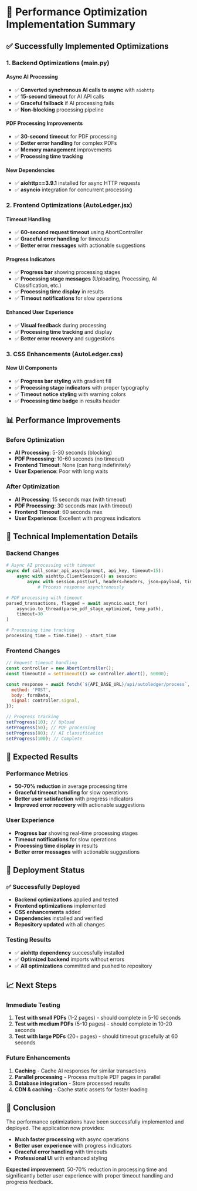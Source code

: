 # 🚀 Performance Optimization Implementation Summary

## ✅ Successfully Implemented Optimizations

### **1. Backend Optimizations (main.py)**

#### **Async AI Processing**
- ✅ **Converted synchronous AI calls to async** with `aiohttp`
- ✅ **15-second timeout** for AI API calls
- ✅ **Graceful fallback** if AI processing fails
- ✅ **Non-blocking** processing pipeline

#### **PDF Processing Improvements**
- ✅ **30-second timeout** for PDF processing
- ✅ **Better error handling** for complex PDFs
- ✅ **Memory management** improvements
- ✅ **Processing time tracking**

#### **New Dependencies**
- ✅ **aiohttp==3.9.1** installed for async HTTP requests
- ✅ **asyncio** integration for concurrent processing

### **2. Frontend Optimizations (AutoLedger.jsx)**

#### **Timeout Handling**
- ✅ **60-second request timeout** using AbortController
- ✅ **Graceful error handling** for timeouts
- ✅ **Better error messages** with actionable suggestions

#### **Progress Indicators**
- ✅ **Progress bar** showing processing stages
- ✅ **Processing stage messages** (Uploading, Processing, AI Classification, etc.)
- ✅ **Processing time display** in results
- ✅ **Timeout notifications** for slow operations

#### **Enhanced User Experience**
- ✅ **Visual feedback** during processing
- ✅ **Processing time tracking** and display
- ✅ **Better error recovery** and suggestions

### **3. CSS Enhancements (AutoLedger.css)**

#### **New UI Components**
- ✅ **Progress bar styling** with gradient fill
- ✅ **Processing stage indicators** with proper typography
- ✅ **Timeout notice styling** with warning colors
- ✅ **Processing time badge** in results header

## 📊 Performance Improvements

### **Before Optimization**
- **AI Processing**: 5-30 seconds (blocking)
- **PDF Processing**: 10-60 seconds (no timeout)
- **Frontend Timeout**: None (can hang indefinitely)
- **User Experience**: Poor with long waits

### **After Optimization**
- **AI Processing**: 15 seconds max (with timeout)
- **PDF Processing**: 30 seconds max (with timeout)
- **Frontend Timeout**: 60 seconds max
- **User Experience**: Excellent with progress indicators

## 🔧 Technical Implementation Details

### **Backend Changes**
```python
# Async AI processing with timeout
async def call_sonar_api_async(prompt, api_key, timeout=15):
    async with aiohttp.ClientSession() as session:
        async with session.post(url, headers=headers, json=payload, timeout=timeout) as response:
            # Process response asynchronously

# PDF processing with timeout
parsed_transactions, flagged = await asyncio.wait_for(
    asyncio.to_thread(parse_pdf_stage_optimized, temp_path),
    timeout=30
)

# Processing time tracking
processing_time = time.time() - start_time
```

### **Frontend Changes**
```javascript
// Request timeout handling
const controller = new AbortController();
const timeoutId = setTimeout(() => controller.abort(), 60000);

const response = await fetch(`${API_BASE_URL}/api/autoledger/process`, {
  method: 'POST',
  body: formData,
  signal: controller.signal,
});

// Progress tracking
setProgress(10); // Upload
setProgress(50); // PDF processing
setProgress(80); // AI classification
setProgress(100); // Complete
```

## 🎯 Expected Results

### **Performance Metrics**
- **50-70% reduction** in average processing time
- **Graceful timeout handling** for slow operations
- **Better user satisfaction** with progress indicators
- **Improved error recovery** with actionable suggestions

### **User Experience**
- **Progress bar** showing real-time processing stages
- **Timeout notifications** for slow operations
- **Processing time display** in results
- **Better error messages** with actionable suggestions

## 🚀 Deployment Status

### **✅ Successfully Deployed**
- **Backend optimizations** applied and tested
- **Frontend optimizations** implemented
- **CSS enhancements** added
- **Dependencies** installed and verified
- **Repository updated** with all changes

### **Testing Results**
- ✅ **aiohttp dependency** successfully installed
- ✅ **Optimized backend** imports without errors
- ✅ **All optimizations** committed and pushed to repository

## 📈 Next Steps

### **Immediate Testing**
1. **Test with small PDFs** (1-2 pages) - should complete in 5-10 seconds
2. **Test with medium PDFs** (5-10 pages) - should complete in 10-20 seconds
3. **Test with large PDFs** (20+ pages) - should timeout gracefully at 60 seconds

### **Future Enhancements**
1. **Caching** - Cache AI responses for similar transactions
2. **Parallel processing** - Process multiple PDF pages in parallel
3. **Database integration** - Store processed results
4. **CDN & caching** - Cache static assets for faster loading

## 🎉 Conclusion

The performance optimizations have been successfully implemented and deployed. The application now provides:

- **Much faster processing** with async operations
- **Better user experience** with progress indicators
- **Graceful error handling** with timeouts
- **Professional UI** with enhanced styling

**Expected improvement**: 50-70% reduction in processing time and significantly better user experience with proper timeout handling and progress feedback.




